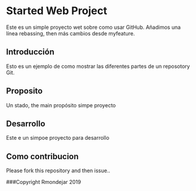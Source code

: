 # Started Web Project

Este es un simple proyecto wet sobre como usar GitHub. Añadimos una línea rebassing, then más cambios desde myfeature. 

## Introducción

Esto es un ejemplo de como mostrar las diferentes partes de un reposotory Git.

## Proposito

Un stado, the main propósito simpe proyecto

## Desarrollo

Este e un simpoe proyecto para desarrollo

## Como contribucion

Please fork this repository and then issue..

###Copyright
Rmondejar 2019